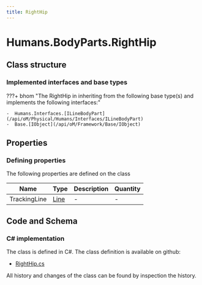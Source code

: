 ```yaml
---
title: RightHip
---
```


# Humans.BodyParts.RightHip



## Class structure

### Implemented interfaces and base types

???+ bhom "The RightHip in inheriting from the following base type(s) and implements the following interfaces:"

    -  Humans.Interfaces.[ILineBodyPart](/api/oM/Physical/Humans/Interfaces/ILineBodyPart)
    -  Base.[IObject](/api/oM/Framework/Base/IObject)


## Properties



### Defining properties

The following properties are defined on the class

| Name             | Type             | Description      | Quantity         |
|------------------|------------------|------------------|------------------|
| TrackingLine | [Line](/api/oM/Dimensional/Geometry/Line) | - | - |


## Code and Schema

### C# implementation

The class is defined in C#. The class definition is available on github:

- [RightHip.cs](https://github.com/BHoM/BHoM/blob/develop/Humans_oM/BodyParts\RightHip.cs)

All history and changes of the class can be found by inspection the history.
